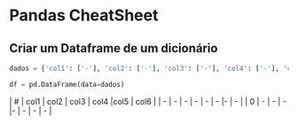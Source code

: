 # Pandas CheatSheet

## Criar um Dataframe de um dicionário

```python
dados = {'col1': ['-'], 'col2': ['-'], 'col3': ['-'], 'col4': ['-'], 'col5': ['-'], 'col6': ['-']}

df = pd.DataFrame(data=dados)
```
| # | col1	| col2 |	col3 |	col4 |col5 | col6 |
| -	| - | -	| - |	- |	- |- | - |
| 0	| -	| -	| -	|-	| -	| - |  - |
